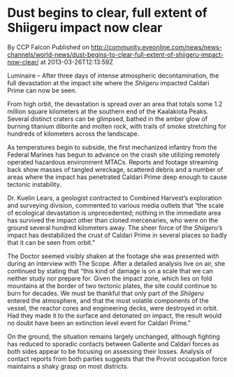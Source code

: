 # Dust begins to clear, full extent of Shiigeru impact now clear
By CCP Falcon
Published on http://community.eveonline.com/news/news-channels/world-news/dust-begins-to-clear-full-extent-of-shiigeru-impact-now-clear/ at 2013-03-26T12:13:59Z

Luminaire – After three days of intense atmospheric decontamination, the full devastation at the impact site where the _Shiigeru_ impacted Caldari Prime can now be seen.

From high orbit, the devastation is spread over an area that totals some 1.2 million square kilometers at the southern end of the Kaalakiota Peaks. Several distinct craters can be glimpsed, bathed in the amber glow of burning titanium diborite and molten rock, with trails of smoke stretching for hundreds of kilometers across the landscape.

As temperatures begin to subside, the first mechanized infantry from the Federal Marines has begun to advance on the crash site utilizing remotely operated hazardous environment MTACs. Reports and footage streaming back show masses of tangled wreckage, scattered debris and a number of areas where the impact has penetrated Caldari Prime deep enough to cause tectonic instability.

Dr. Kuelin Lears, a geologist contracted to Combined Harvest’s exploration and surveying division, commented to various media outlets that “the scale of ecological devastation is unprecedented; nothing in the immediate area has survived the impact other than cloned mercenaries, who were on the ground several hundred kilometers away. The sheer force of the _Shiigeru’s_ impact has destabilized the crust of Caldari Prime in several places so badly that it can be seen from orbit.”

The Doctor seemed visibly shaken at the footage she was presented with during an interview with The Scope. After a detailed analysis live on air, she continued by stating that “this kind of damage is on a scale that we can neither study nor prepare for. Given the impact zone, which lies on fold mountains at the border of two tectonic plates, the site could continue to burn for decades. We must be thankful that only part of the _Shiigeru_ entered the atmosphere, and that the most volatile components of the vessel, the reactor cores and engineering decks, were destroyed in orbit. Had they made it to the surface and detonated on impact, the result would no doubt have been an extinction level event for Caldari Prime.”

On the ground, the situation remains largely unchanged, although fighting has reduced to sporadic contacts between Gallente and Caldari forces as both sides appear to be focusing on assessing their losses. Analysis of contact reports from both parties suggests that the Provist occupation force maintains a shaky grasp on most districts.

